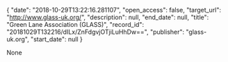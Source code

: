 {
  "date": "2018-10-29T13:22:16.281107", 
  "open_access": false, 
  "target_url": "http://www.glass-uk.org/", 
  "description": null, 
  "end_date": null, 
  "title": "Green Lane Association (GLASS)", 
  "record_id": "20181029T132216/dILx/ZnFdgvjOTjiLuHhDw==", 
  "publisher": "glass-uk.org", 
  "start_date": null
}

None